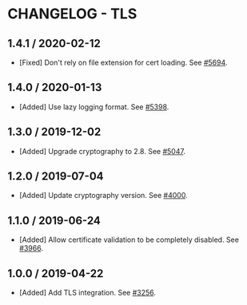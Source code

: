 # CHANGELOG - TLS

## 1.4.1 / 2020-02-12

* [Fixed] Don't rely on file extension for cert loading. See [#5694](https://github.com/DataDog/integrations-core/pull/5694).

## 1.4.0 / 2020-01-13

* [Added] Use lazy logging format. See [#5398](https://github.com/DataDog/integrations-core/pull/5398).

## 1.3.0 / 2019-12-02

* [Added] Upgrade cryptography to 2.8. See [#5047](https://github.com/DataDog/integrations-core/pull/5047).

## 1.2.0 / 2019-07-04

* [Added] Update cryptography version. See [#4000](https://github.com/DataDog/integrations-core/pull/4000).

## 1.1.0 / 2019-06-24

* [Added] Allow certificate validation to be completely disabled. See [#3966](https://github.com/DataDog/integrations-core/pull/3966).

## 1.0.0 / 2019-04-22

* [Added] Add TLS integration. See [#3256](https://github.com/DataDog/integrations-core/pull/3256).


